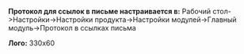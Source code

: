 **Протокол для ссылок в письме настраивается в:**
Рабочий стол->Настройки->Настройки продукта->Настройки модулей->Главный модуль->Протокол в ссылках письма

**Лого:**
330х60
